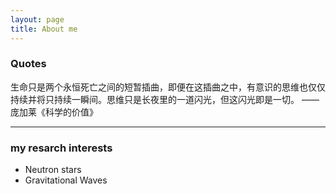 ```yaml
---
layout: page
title: About me
---
```


### Quotes

生命只是两个永恒死亡之间的短暂插曲，即便在这插曲之中，有意识的思维也仅仅持续并将只持续一瞬间。思维只是长夜里的一道闪光，但这闪光即是一切。
—— 庞加莱《科学的价值》


---
### my resarch interests

- Neutron stars
- Gravitational Waves



